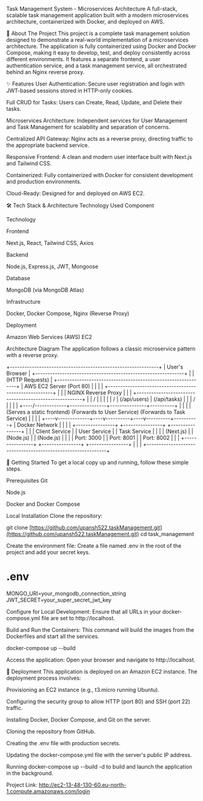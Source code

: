 Task Management System - Microservices Architecture
A full-stack, scalable task management application built with a modern microservices architecture, containerized with Docker, and deployed on AWS.

🚀 About The Project
This project is a complete task management solution designed to demonstrate a real-world implementation of a microservices architecture. The application is fully containerized using Docker and Docker Compose, making it easy to develop, test, and deploy consistently across different environments. It features a separate frontend, a user authentication service, and a task management service, all orchestrated behind an Nginx reverse proxy.

✨ Features
User Authentication: Secure user registration and login with JWT-based sessions stored in HTTP-only cookies.

Full CRUD for Tasks: Users can Create, Read, Update, and Delete their tasks.

Microservices Architecture: Independent services for User Management and Task Management for scalability and separation of concerns.

Centralized API Gateway: Nginx acts as a reverse proxy, directing traffic to the appropriate backend service.

Responsive Frontend: A clean and modern user interface built with Next.js and Tailwind CSS.

Containerized: Fully containerized with Docker for consistent development and production environments.

Cloud-Ready: Designed for and deployed on AWS EC2.

🛠️ Tech Stack & Architecture
Technology Used
Component

Technology

Frontend

Next.js, React, Tailwind CSS, Axios

Backend

Node.js, Express.js, JWT, Mongoose

Database

MongoDB (via MongoDB Atlas)

Infrastructure

Docker, Docker Compose, Nginx (Reverse Proxy)

Deployment

Amazon Web Services (AWS) EC2

Architecture Diagram
The application follows a classic microservice pattern with a reverse proxy.

+-------------------------------------------------------------+
|                        User's Browser                       |
+-------------------------------------------------------------+
                            |
                            | (HTTP Requests)
                            |
+-------------------------------------------------------------+
|                      AWS EC2 Server (Port 80)                 |
|                                                             |
|   +-------------------------------------------------------+ |
|   |                 NGINX Reverse Proxy                   | |
|   +-------------------------------------------------------+ |
|       /          |               |               |          |
|      /           | (/api/users)  | (/api/tasks)  |          |
|     /            |               |               |          |
+----/-------------+---------------+---------------+----------+
     |             |               |               |
(Serves a static frontend)   (Forwards to User Service) (Forwards to Task Service)
     |             |               |               |
+----v-------------+----v----------+----v----------+----------+
| Docker Network                                              |
|                                                             |
| +----------------+ +----------------+ +----------------+   |
| | Client Service | | User Service   | | Task Service   |   |
| | (Next.js)      | | (Node.js)      | | (Node.js)      |   |
| | Port: 3000     | | Port: 8001     | | Port: 8002     |   |
| +----------------+ +----------------+ +----------------+   |
|                                                             |
+-------------------------------------------------------------+

🏁 Getting Started
To get a local copy up and running, follow these simple steps.

Prerequisites
Git

Node.js

Docker and Docker Compose

Local Installation
Clone the repository:

git clone [https://github.com/upansh522.taskManagement.git](https://github.com/upansh522.taskManagement.git)
cd task_management

Create the environment file:
Create a file named .env in the root of the project and add your secret keys.

# .env
MONGO_URI=your_mongodb_connection_string
JWT_SECRET=your_super_secret_jwt_key

Configure for Local Development:
Ensure that all URLs in your docker-compose.yml file are set to http://localhost.

Build and Run the Containers:
This command will build the images from the Dockerfiles and start all the services.

docker-compose up --build

Access the application:
Open your browser and navigate to http://localhost.

🚀 Deployment
This application is deployed on an Amazon EC2 instance. The deployment process involves:

Provisioning an EC2 instance (e.g., t3.micro running Ubuntu).

Configuring the security group to allow HTTP (port 80) and SSH (port 22) traffic.

Installing Docker, Docker Compose, and Git on the server.

Cloning the repository from GitHub.

Creating the .env file with production secrets.

Updating the docker-compose.yml file with the server's public IP address.

Running docker-compose up --build -d to build and launch the application in the background.

Project Link: http://ec2-13-48-130-60.eu-north-1.compute.amazonaws.com/login
